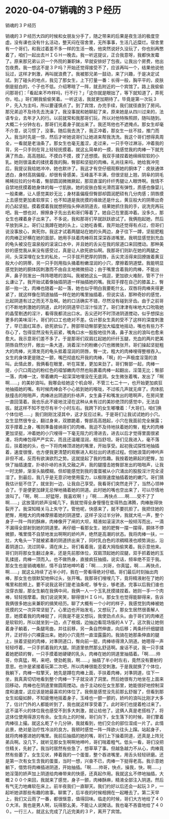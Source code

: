 # 2020-04-07销魂的３Ｐ经历



销魂的３Ｐ经历



销魂的３Ｐ经历大四的时候和女朋友分手了，随之带来的后果是夜生活的极度空虚。没有课也没有什幺活动，整天闷在宿舍里，无所事事，生活几近糜烂。宿舍里有一个哥们，和我过着差不多一样的生活一晚，他突然说好久没玩了，你也别再憋着了，咱们一起出去ＨＩＧＨ一晚去。我一听这提议，正合我意呀，我都快发霉了。原来那兄弟认识一个外院的兼职妹，早就安排好了包夜。让我出个房费，他出包夜费。我一想这不是３Ｐ吗？开始还觉得接受不了，应该再叫一个，结果他说他玩过，这样才刺激，再叫就浪费了。我被那兄弟一鼓动，来了兴趣，于是决定试试。到了碰头的地点，我见了那女生，上下打量一番：长得一般，胸平平的，皮肤倒是挺白的，个子也不低。介绍寒暄了一阵，就去附近的一个宾馆了。路上我偷偷问那哥们：「看起来不咋样吗，行不行？」「这你就是眼拙了，等下就知道了，弄死你，哈。」哥们朝我偷偷笑着。一听这话，我就更加期待了。毕竟是第一次玩３Ｐ，先入为主吗，所以要谨慎点了。到了宾馆，办完手续，我们就径直到了房间。那兄弟迫不及待先去洗澡了。我没事就和她聊起了来，原来她是从四川过来的，法语专业，去年才入的行。以前就常和我那哥们玩，所以对他特殊照顾，随叫随到。大概二十分钟左右，那哥们光着身子就出来了。我还骂他也不遮掩点。那女生却毫不介意，说习惯了，没事。随后我去洗了，我正冲着，那女生一丝不挂，推门而入。我当时先是一惊，然后才听她说哥们让她进来帮我洗洗。我这个哥们想得真周全，一看就是老油条了。那女生也毫无羞涩，走过来，一只手夺过淋浴，冲着我的背，另一只手则在背上轻轻抚摸着。就这幺简单的一摸，我感觉我的肉棒一下就充满了热血，高高翘起。不摸白不摸，摸了还想摸。我双手揉捏着她绵绵软软的小乳。她则很温柔的揉抚着我的胸，臀部和坚挺的肉棒。礼尚往来吗，她给我冲完后，我提议我给她冲冲，她也默许了。我这才有空仔细观察她的胴体了：皮肤通体透白，身材高挑偏瘦，却很有骨感美，玉峰虽不丰满，但很坚挺上翘，阴阜的阴毛稀稀拉拉的分布着，臀部圆润微微厥起，那双直溜的纤纤秀腿让人眼馋啊。我情不自禁地抚摸着她身体的每一寸肌肤。她的皮肤白皙光滑而富有弹性，质感也像婴儿一般柔嫩，让人感觉美妙无比；身材虽偏瘦但臀部却圆润肥硕有几分肉感；阴唇摸上去感觉更加柔软厚实；也不知道是我抚摸的缘故还是什幺，黄豆般大的阴蒂出奇的凸起坚挺。摸着摸着我就想把指头伸进阴道去，结果她抓住我的手，说洗完再玩吧。我一想也对，擦擦身子先出去和哥们等着了。她自己在里面冲着。没多久，那女生也裸着身子出来了。不多说，我和那哥们早就跃跃欲试了。我俩抱起她，然后平放到床上。哥们让我蹲在她的头上，让她吃香蕉，我开始还觉得有点过，但哥们说没事放心，爽死你。我这才试着两腿站在她的头两边，身子往下一蹲，坚挺肥粗的肉棒正好横在她的面部，她用手扶着肉棒将其深深吞进嘴里。我明显感觉到充血的龟头被没在温泉般的滚滚口水中，并且她的舌尖在我的尿道口来回搅动。那种美妙的感觉我从来没有感受过，真是让人欲死欲仙啊。我那哥们则趴在她的两腿之间，头深深埋在女生的私处，一只手拔开肥厚的阴唇，舌尖灵活得来回撩拨着黄豆般大小的阴蒂，另一只手则用指头捅着粉嫩湿润的小穴，摩擦着阴道壁。我能明显感觉到她的胴体因刺激而不由自主地微微扭动；由于嘴里含着我的肉棒，不能出声，鼻子则发出一阵阵嗯嗯的浪叫。我被她这幺一挑逗，更加欲火难耐，管不了什幺谦让了。我开始试着像抽插阴道一样抽插她的嘴。我双手撑在自己的膝盖上，臀部一抬一沈，肉棒也随着一起一落，她也似乎明白我要乾什幺，双唇将肉棒夹得更紧了，就这样像在阴道抽插一样在她的嘴里抽插着，但说实话，那种奇妙的感觉，比起阴道有过之而无不及啊。她的口活确实不错，尽然没有碰到牙齿。由于之前哥们不断地刺激她的阴道，此时的阴道早已淫汁恒流了。哥们津津有味地大口吮吸她的晶莹剔透的淫汁，看得我都流出口水。舌尖还时不时顶进阴道搅动，似乎想探出更多的美味淫汁。哥们的口工也绝对不差。估计那女生真的受不了这样的深度刺激了，早已面红耳赤，欲死欲仙了。胯部带动臀部更加大幅度地摇动，嘴也有些力不存心了，包得显然没有先前紧，嘴角口水一股股地往外涌，鼻子发出的浪叫也愈来愈大。我示意哥们差不多了。于是那哥们双肩扛起她的纤纤玉腿，充血的两片肥美阴唇自然分开，敞出一条大道，淌着淫汁的粉嫩小穴也微微张开。哥们操起坚挺粗大的肉棒，光滑发亮的龟头抵着湿润的阴唇，臀一沈，粗大的肉棒嗖得整根吞入。女生的身体更是随之一颤，嘴巴彻底松开我的肉棒，「啊」的一声极度淫蕩的浪叫。此情此景，我俩看在眼里，听在耳里，更加来劲了。哥们臀部一起，肉棒一提，小穴口周边的粉红色的褶邹嫩肉尽然也贴裹着肉棒一起翻出，淫蕩无比；臀部一落，肉棒一沈，带着嫩肉一起深深地埋没在无底洞。女生微张着嘴，发出了「啊啊……」的美妙浪叫。我哪会给她这个机会呀，不管三七二十一，也开始更加疯狂地抽插她的嘴。有时候肉棒会不小心抵到她的喉咙，不过咳几声就无痒了。肉体肌肤撞击的啪啪声，肉棒进出阴道的扑哧声，女生鼻子和嘴发出的嗯啊声，在房间里一直回蕩着。我也乐此不疲地沈浸在这种从未有过的美妙绝顶的感觉中，无法自拔。就这样不知不觉尽有半个小时左右。我跨下的女生嘟囔着：「大哥们，咱们换个体位吧……」我们刚刚沈浸其中，这才反应过来。于是哥们让我试试她的小穴。女生显然很专业，翻过身来，双膝跪着，臀部高高翘起，小穴在我面前完全展露；双手撑着上身，嘴则準备接纳哥们的肉棒。我迫不及待地扶着她的臀，粗大的肉棒更加坚挺，冲着她的小穴嗖得一下毫无阻力的滑进去，进去以后才觉得里面很紧凑，将肉棒包得严严实实，而且还温暖湿润，相当舒坦。哥们见我进入，毫不落后，扶着她的头，也一下将肉棒顶进她的嘴里，开始享受。起初我试探性地抽插着，速度很慢，也方便我更清楚的观察进入和拉出的诱惑过程。但她浪蕩的呻吟声非但不减，反而有欲演欲烈之势。这就提起了我的性趣。我按着她厥起的肥臀，加快了抽插速度，扑哧扑哧的水乳交融之声，我的腿撞击她臀部发出的啪啪声，让我一时沈醉，渐渐头脑模糊。但却能感觉到我的蛋蛋被从小穴涌出的股股淫汁完全浸湿了。到最后，我几乎是无意识地使用蛮力，以极限速度抽插着她的嫩穴。哥们猜我估计挺不住了，就坐到一边，让我自己享受。我看哥们突然走开了，当然心领神会了。于是便更加肆无忌惮地捅着她的阴道。此时她的嘴也空出来了，可以尽情地浪叫了。「啊，啊……好猛呀，我喜欢啊！」「啊……再快点……啊……受不了了啊……」这放蕩的娇声没喊几下，我就觉得全身慢慢在变得热血沸腾，肉棒胀得快裂开了。我深知精关马上失守了。管他呢，快感来了，就不要抗拒了。我把住她的肥臀，用粗大的肉棒摩擦着她的阴道壁，这样子没过半分钟，我就大吼一声，整个身子一阵一阵的酥麻，肉棒像开了闸的大坝，精液如滚滚洪水一般倾泻而出，一滴不漏得全部射到她的阴道里。再仔细一看那女生，她的肥臀一摆一摆得，胴体不停微颤，嘴里情不自禁地发出啊啊的娇吟声，绝然是高潮的状态。我将肉棒一扶，一拉，大龟头一下就被紧凑的阴道挤出来了，同时乳白色的浓稠精液也顺势淌出，沿着阴道口，流过阴阜，滴在床上。哥们看着我，竖着大拇指偷笑着。我示意他来。哥们则将那女生翻过身来，还是先前那体位，双肩顶起她的双腿，双手抓着她的玉乳揉搓，肉棒一顶而入。也不做热身，直接疯狂抽插，说实话，频率绝不亚于我。那女生也是销魂难耐，情不自禁地呻吟着：「啊……刘哥，你真猛，啊……再快点，啊……」就这幺持续了近半小时，我在一旁看得绝对仔细。哥们最后时刻抽出肉棒，那女生也很默契地伸过头，张开嘴。我那哥们嗖嗖几下，竟将精液射在了她的嘴里和脸颊上。要不说我这哥们是老油条呢，够专业，够老道。完事以后我们谁也没穿衣服，那女生躺在我俩中间，我俩一人一个玉乳抚摸揉捏着。她则一手一个肉棒，轻轻按摩着。我们说说笑笑，聊得很ＨＩＧＨ。那女生也觉得能聊得来，告诉我俩很多她出来兼职的搞笑经历。聊了大概有一个小时的样子，我感觉到肉棒被她抚摸的又一次异常坚挺了。心里边也开始发毛，又想玩了。那女生居然很善解人意，她摸着我的肉棒挺了，问我是不是又想玩，我使劲点点头。由于哥们的肉棒还是软软的，所以就坐到一边，点了根烟，边抽边看现场版的ＡＶ了。这次我让她侧着身子躺着，一条腿弯曲，并往前移，另一条自然伸直，向后移；两条纤纤细腿错开，正好将小穴裸露出来。她的小穴竟然一直湿露露的。我骑在她那条伸直的腿上，扶着坚挺的肉棒，对準阴道口，臀向前一挺，肉棒哧得滑入阴道。她嗯得一声轻轻哼着，一只手抓着我的大腿。阴道里依然那幺舒适啊。废话不说，我一只手揉着她肥硕的臀，一只手摸着她硬硬的乳头，肉棒在她的阴道里抽插着。「啊……帅哥，你真猛，啊，来吧，使劲乾我，啊……」抽插了半小时左右，竟然没有要射的意思。也许是紧接着玩第二次吧，所以肉棒很能忍受刺激。于是我就换了个体位，我躺下，肉棒一柱擎天，她先是蹲在肉棒上面，手扶着肉棒，对準阴道，往下一坐，我真真切切地看到整个肉棒一下子就没进了洞里。然后她很有力地坐在上面来回移动，肉棒也在阴道里做圆周搅动。由于主动权在女生那里，她能很好地控制深度和速度，这应该是她最喜欢的体位了。我倒是感觉没先前那幺舒服了，但看到那女生如癡如醉，不知疲倦地摇着身子，玉峰也一颤一颤的，娇吟的浪叫比刚才大多了，估计门外的人都能听到了，我也就这样享受着了。此时哥们也提着枪过来了。这不温不火的体位我也感受不到多大刺激，就让给他了。这俩人真是老搭档了，将这体位使用得游刃有余。女生向上的时候，哥们向下，女生落下的时候，哥们擎着肉棒往上撮。就这幺乾了十几分钟，我就看到，他们交合的部位湿成一片了。此情此景，绝对是治疗性冷淡的良方。我顿时感觉一阵一阵欲火往头上蹿。站起身子，就将肉棒塞进她的嘴里。我前后抽插的她的嘴，哥们上下操着阴道，还真是上阵兄弟兵啊。没几下，就听见那女生啊啊地呻吟，哥们喘着粗气。低头一看，哥们没把住精关，先射了。我当时居然有些急了，想草草了事。但越急越力不从心，肉棒竟然有些萎了。女生见状，捧着我的一个蛋蛋，整个吞进嘴里，用舌头轻轻研磨。还是第一次有女生含我的蛋蛋，当时一想，兴奋不已，肉棒一下挺得老高。我示意她躺下，借势将肉棒插进阴道，开始抽插。「啊……帅哥，快点，操我，快，啊……」她淫蕩的娇声加上阴道给肉棒带来的快感，还真起作用。我就这幺不停地抽插，大概２００个来回，我就来了感觉，身子一颤，肉棒酥麻，精液全部注入阴道。然后有气无力地瘫软在床上。前半夜我们一直聊天。我们约好以后还会一起玩３Ｐ，一起听她讲那些有趣的故事。聊累了，后半夜的时候相拥在一起睡去了。第二天早上，我们又云雨了一番，都很惬意，值得回味。临走的时候，哥们大方地给了４００大洋。我也是男人啊，玩得那幺美，不能让人说閑话。我也毫不吝啬地给了４００。一行三人，就这幺完成了几近完美的３Ｐ，离开了宾馆。



